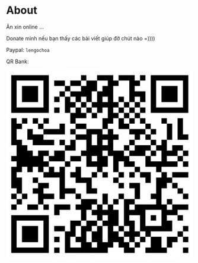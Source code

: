 # About

Ăn xin online ...

Donate mình nếu bạn thấy các bài viết giúp đỡ chút nào =))))

Paypal: `lengochoa`

QR Bank:

![](qrvcb.png)
